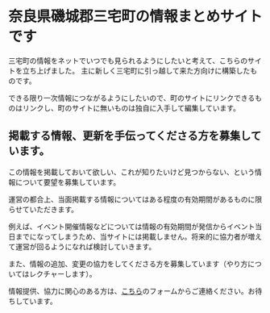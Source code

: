 # 奈良県磯城郡三宅町の情報まとめサイトです

三宅町の情報をネットでいつでも見られるようにしたいと考えて、こちらのサイトを立ち上げました。
主に新しく三宅町に引っ越して来た方向けに構築したものです。

できる限り一次情報につながるようにしたいので、町のサイトにリンクできるものはリンクし、町のサイトに無いものは独自に入手して編集しています。

## 掲載する情報、更新を手伝ってくださる方を募集しています。

この情報を掲載しておいて欲しい、これが知りたいけど見つからない、という情報について要望を募集しています。

運営の都合上、当面掲載する情報についてはある程度の有効期間があるものに限らせていただきます。

例えば、イベント開催情報などについては情報の有効期間が発信からイベント当日までになってしまうため、当サイトには掲載しません。将来的に協力者が増えて運営が回るようになれば検討していきます。

また、情報の追加、変更の協力をしてくださる方を募集しています（やり方についてはレクチャーします）。

情報提供、協力に関心のある方は、[こちら](https://forms.gle/o9tsHJp7yCFotf1b8)のフォームからご連絡ください。お待ちしています。
